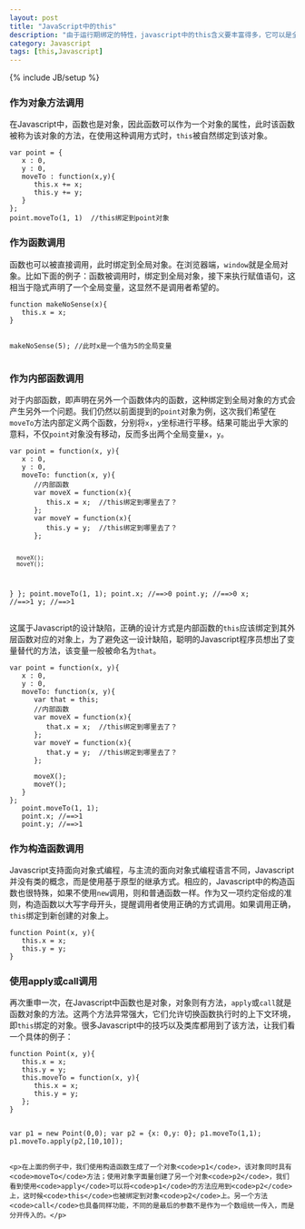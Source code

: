 ```yaml
---
layout: post
title: "JavaScript中的this"
description: "由于运行期绑定的特性，javascript中的this含义要丰富得多，它可以是全局对象、当前对象或者任意对象，这完全取决于函数的调用方式，这就导致 JavaScript 中的 this 关键字有能力具备多重含义，带来灵活性的同时，也为初学者带来不少困惑。"
category: Javascript
tags: [this,Javascript]
---
```

{% include JB/setup %}

<div class="p-section">
	<h3>作为对象方法调用</h3>
	<p>在Javascript中，函数也是对象，因此函数可以作为一个对象的属性，此时该函数被称为该对象的方法，在使用这种调用方式时，<code>this</code>被自然绑定到该对象。</p>
<pre><code class="javascript">var point = {
   x : 0,
   y : 0,
   moveTo : function(x,y){
      this.x += x;
	  this.y += y;
   }
};
point.moveTo(1, 1)  //this绑定到point对象
</code></pre>	
</div>

<div class="p-section">
	<h3>作为函数调用</h3>
	<p>函数也可以被直接调用，此时绑定到全局对象。在浏览器端，<code>window</code>就是全局对象。比如下面的例子：函数被调用时，绑定到全局对象，接下来执行赋值语句，这相当于隐式声明了一个全局变量，这显然不是调用者希望的。</p>
<pre><code class="javascript">function makeNoSense(x){
   this.x = x;
}

makeNoSense(5);  //此时x是一个值为5的全局变量
</code></pre>
</div>

<div class="p-section">
	<h3>作为内部函数调用</h3>
	<p>对于内部函数，即声明在另外一个函数体内的函数，这种绑定到全局对象的方式会产生另外一个问题。我们仍然以前面提到的<code>point</code>对象为例，这次我们希望在<code>moveTo</code>方法内部定义两个函数，分别将<code>x</code>，<code>y</code>坐标进行平移。结果可能出乎大家的意料，不仅<code>point</code>对象没有移动，反而多出两个全局变量<code>x</code>，<code>y</code>。</p>
<pre><code class="javascript">var point = function(x, y){
   x : 0,
   y : 0,
   moveTo: function(x, y){
      //内部函数
	  var moveX = function(x){
	     this.x = x;  //this绑定到哪里去了？
	  };
	  var moveY = function(x){
	     this.y = y;  //this绑定到哪里去了？
	  };
	  
	  moveX();
	  moveY();
   }
};
   point.moveTo(1, 1); 
   point.x; //==>0 
   point.y; //==>0 
   x; //==>1 
   y; //==>1
</code></pre>
	<p>这属于Javascript的设计缺陷，正确的设计方式是内部函数的<code>this</code>应该绑定到其外层函数对应的对象上，为了避免这一设计缺陷，聪明的Javascript程序员想出了变量替代的方法，该变量一般被命名为<code>that</code>。</p>
<pre><code class="javascript">var point = function(x, y){
   x : 0,
   y : 0,
   moveTo: function(x, y){
	  var that = this;
      //内部函数
	  var moveX = function(x){
	     that.x = x;  //this绑定到哪里去了？
	  };
	  var moveY = function(x){
	     that.y = y;  //this绑定到哪里去了？
	  };
	  
	  moveX();
	  moveY();
   }
};
   point.moveTo(1, 1); 
   point.x; //==>1 
   point.y; //==>1
</code></pre>
</div>

<div class="p-section">
	<h3>作为构造函数调用</h3>
	<p>Javascript支持面向对象式编程，与主流的面向对象式编程语言不同，Javascript并没有类的概念，而是使用基于原型的继承方式。相应的，Javascript中的构造函数也很特殊，如果不使用<code>new</code>调用，则和普通函数一样。作为又一项约定俗成的准则，构造函数以大写字母开头，提醒调用者使用正确的方式调用。如果调用正确，<code>this</code>绑定到新创建的对象上。</p>
<pre><code class="javascript">function Point(x, y){
   this.x = x;
   this.y = y;
}
</code></pre>
</div>

<div class="p-section">
	<h3>使用apply或call调用</h3>
	<p>再次重申一次，在Javascript中函数也是对象，对象则有方法，<code>apply</code>或<code>call</code>就是函数对象的方法。这两个方法异常强大，它们允许切换函数执行时的上下文环境，即<code>this</code>绑定的对象。很多Javascript中的技巧以及类库都用到了该方法，让我们看一个具体的例子：</p>
<pre><code class="javascript">function Point(x, y){
   this.x = x;
   this.y = y;
   this.moveTo = function(x, y){
      this.x = x;
	  this.y = y;
   };
}

var p1 = new Point(0,0);
var p2 = {x: 0,y: 0};
p1.moveTo(1,1);
p1.moveTo.apply(p2,[10,10]);
</code></pre>

	<p>在上面的例子中，我们使用构造函数生成了一个对象<code>p1</code>，该对象同时具有<code>moveTo</code>方法；使用对象字面量创建了另一个对象<code>p2</code>，我们看到使用<code>apply</code>可以将<code>p1</code>的方法应用到<code>p2</code>上，这时候<code>this</code>也被绑定到对象<code>p2</code>上。另一个方法<code>call</code>也具备同样功能，不同的是最后的参数不是作为一个数组统一传入，而是分开传入的。</p>
</div>

